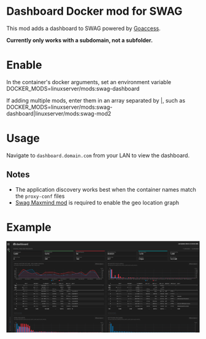 # Dashboard Docker mod for SWAG

This mod adds a dashboard to SWAG powered by [Goaccess](https://goaccess.io/).

**Currently only works with a subdomain, not a subfolder.**

# Enable

In the container's docker arguments, set an environment variable DOCKER_MODS=linuxserver/mods:swag-dashboard

If adding multiple mods, enter them in an array separated by |, such as DOCKER_MODS=linuxserver/mods:swag-dashboard|linuxserver/mods:swag-mod2

# Usage

Navigate to `dashboard.domain.com` from your LAN to view the dashboard.

## Notes 
- The application discovery works best when the container names match the `proxy-conf` files
- [Swag Maxmind mod](https://github.com/linuxserver/docker-mods/tree/swag-maxmind) is required to enable the geo location graph

# Example
![Example](.assets/example.png)
